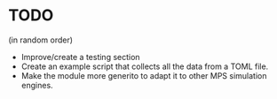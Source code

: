 # TODO

(in random order)

* Improve/create a testing section
* Create an example script that collects all the data from a TOML file.
* Make the module more generito to adapt it to other MPS simulation engines.
